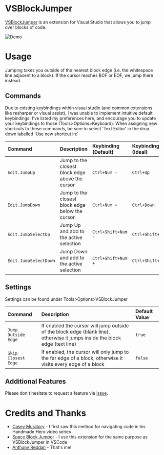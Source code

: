 # VSBlockJumper

[VSBlockJumper](https://marketplace.visualstudio.com/items?itemName=NightroAR.VSBlockJumper) is an extension for Visual Studio that allows you to jump over blocks of code.

![Demo](./media/demo.gif?raw=true "Demo")

# Usage

Jumping takes you outside of the nearest block edge (i.e. the whitespace line adjacent to a block). If the cursor reaches BOF or EOF, we jump there instead.

## Commands

Due to existing keybindings within visual studio (and common extensions like resharper or visual assist), I was unable to implement intuitive default keybindings. I've listed my preferences here, and encourage you to update your keybindings to those (Tools>Options>Keyboard). When assigning new shortcuts to these commands, be sure to select 'Text Editor' in the drop down labelled 'Use new shortcut in:'

| Command               | Description                                     | Keybinding (Default) | Keybinding (Ideal) |
|:--------------------- |:----------------------------------------------- |:-------------------- |:------------------ |
| `Edit.JumpUp`         | Jump to the closest block edge above the cursor | `Ctrl+Num -`         | `Ctrl+Up`          |
| `Edit.JumpDown`       | Jump to the closest block edge below the cursor | `Ctrl+Num +`         | `Ctrl+Down`        |
| `Edit.JumpSelectUp`   | Jump Up and add to the active selection         | `Ctrl+Shift+Num -`   | `Ctrl+Shift+Up`    |
| `Edit.JumpSelectDown` | Jump Down and add to the active selection       | `Ctrl+Shift+Num +`   | `Ctrl+Shift+Down`  |

## Settings

Settings can be found under Tools>Options>VSBlockJumper

| Command             | Description                                                                                                                  | Default Value |
|:------------------- |:---------------------------------------------------------------------------------------------------------------------------- |:------------- |
| `Jump Outside Edge` | If enabled the cursor will jump outside of the block edge (blank line), otherwise it jumps inside the block edge (text line) | `true`        |
| `Skip Closest Edge` | If enabled, the cursor will only jump to the far edge of a block, otherwise it visits every edge of a block                  | `false`       |


## Additional Features

Please don't hesitate to request a feature via [issue](https://github.com/Nightro/VSBlockJumper/issues/new).

# Credits and Thanks

* [Casey Muratory](https://twitter.com/cmuratori) - I first saw this method for navigating code in his Handmade Hero video series
* [Space Block Jumper](https://marketplace.visualstudio.com/items?itemName=jmfirth.vsc-space-block-jumper) - I use this extension for the same purpose as VSBlockJumper in VSCode
* [Anthony Reddan](https://twitter.com/AnthonyReddan) - That's me!